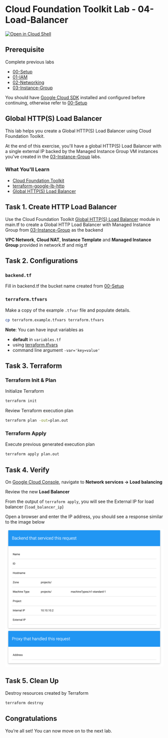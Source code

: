 
# Cloud Foundation Toolkit Lab - 04-Load-Balancer
[![Open in Cloud Shell](https://gstatic.com/cloudssh/images/open-btn.svg)](https://ssh.cloud.google.com/cloudshell/editor?cloudshell_git_repo=https%3A%2F%2Fgithub.com%2Fterraform-google-modules%2Fcloud-foundation-training&cloudshell_git_branch=walkthroughs&cloudshell_open_in_editor=main.tf&cloudshell_tutorial=README.md&cloudshell_working_dir=04-Load-Balancer)

## Prerequisite

Complete previous labs
* [00-Setup](../00-Setup/README.md)
* [01-IAM](../01-IAM/README.md)
* [02-Networking](../02-Networking/README.md)
* [03-Instance-Group](../03-Instance-Group/README.md)

You should have [Google Cloud SDK](https://cloud.google.com/sdk/docs/downloads-interactive) installed and configured before continuing, otherwise refer to [00-Setup](../00-Setup/README.md)

## Global HTTP(S) Load Balancer

This lab helps you create a Global HTTP(S) Load Balancer using Cloud Foundation Toolkit.

At the end of this exercise, you'll have a global HTTP(S) Load Balancer with a single external IP backed by the Managed Instance Group VM instances you've created in the [03-Instance-Group](../03-Instance-Group/README.md) labs.

### What You'll Learn

* [Cloud Foundation Toolkit](https://cloud.google.com/foundation-toolkit/)
* [terraform-google-lb-http](https://github.com/terraform-google-modules/terraform-google-lb-http)
* [Global HTTP(S) Load Balancer](https://cloud.google.com/load-balancing/docs/https)


## Task 1. Create HTTP Load Balancer

Use the Cloud Foundation Toolkit [Global HTTP(S) Load Balancer](https://github.com/terraform-google-modules/terraform-google-lb-http) module in <walkthrough-editor-open-file filePath="main.tf">
main.tf</walkthrough-editor-open-file> to create a Global HTTP Load Balancer with Managed Instance Group from [03-Instance-Group](../03-Instance-Group/README.md) as the backend

**VPC Network**, **Cloud NAT**, **Instance Template** and **Managed Instance Group** provided in <walkthrough-editor-open-file filePath="network.tf">
network.tf</walkthrough-editor-open-file> and <walkthrough-editor-open-file filePath="mig.tf">
mig.tf</walkthrough-editor-open-file>

## Task 2. Configurations

### `backend.tf`

Fill in <walkthrough-editor-open-file filePath="backend.tf">
backend.tf</walkthrough-editor-open-file> the bucket name created from [00-Setup](../00-Setup/README.md)

### `terraform.tfvars`

Make a copy of the example `.tfvar` file and populate details.
```bash
cp terraform.example.tfvars terraform.tfvars
```

**Note**: You can have input variables as

* **default** in `variables.tf`
* using [terraform.tfvars](https://www.terraform.io/docs/configuration/variables.html#variable-definitions-tfvars-files)
* command line argument `-var='key=value'`

## Task 3. Terraform

### Terraform Init & Plan
Initialize Terraform
```bash
terraform init
```

Review Terraform execution plan
```bash
terraform plan -out=plan.out
```

### Terraform Apply

Execute previous generated execution plan

```bash
terraform apply plan.out
```

## Task 4. Verify

On [Google Cloud Console](https://console.cloud.google.com/), navigate to **Network services -> Load balancing**

Review the new **Load Balancer**

From the output of `terraform apply`, you will see the External IP for load balancer (`load_balancer_ip`)

Open a browser and enter the IP address, you should see a response similar to the image below

![image](./images/response.png "Sample Response")

## Task 5. Clean Up

Destroy resources created by Terraform

```bash
terraform destroy
```

## Congratulations

<walkthrough-conclusion-trophy></walkthrough-conclusion-trophy>

You’re all set! You can now move on to the next lab.
